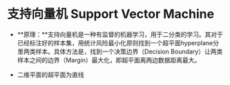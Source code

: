 # 支持向量机 Support Vector Machine

- **原理：**支持向量机是一种有监督的机器学习，用于二分类的学习。其对于已经标注好的样本集，用统计风险最小化原则找到一个超平面hyperplane分里两类样本。具体方法是，找到一个决策边界（Decision Boundary）让两类样本之间的边界（Margin）最大化，即超平面离两边数据距离最大。

- 二维平面的超平面为直线
